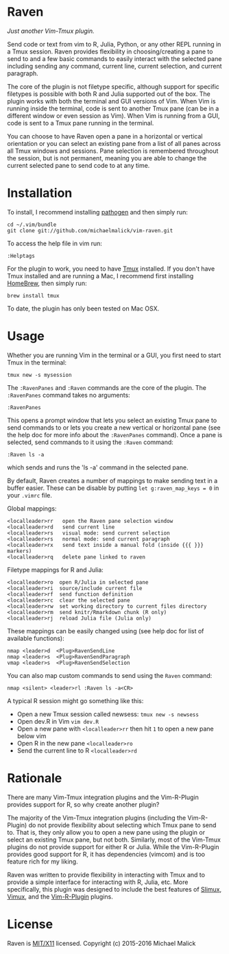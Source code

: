 Raven
=====

*Just another Vim-Tmux plugin.*

Send code or text from vim to R, Julia, Python, or any other REPL running in a
Tmux session. Raven provides flexibility in choosing/creating a pane to send
to and a few basic commands to easily interact with the selected pane including
sending any command, current line, current selection, and current paragraph.

The core of the plugin is not filetype specific, although support for specific
filetypes is possible with both R and Julia supported out of the box. The plugin
works with both the terminal and GUI versions of Vim. When Vim is running inside
the terminal, code is sent to another Tmux pane (can be in a different window or
even session as Vim). When Vim is running from a GUI, code is sent to a Tmux
pane running in the terminal.

You can choose to have Raven open a pane in a horizontal or vertical orientation
or you can select an existing pane from a list of all panes across all Tmux
windows and sessions. Pane selection is remembered throughout the session, but
is not permanent, meaning you are able to change the current selected pane to
send code to at any time.



Installation
============
To install, I recommend installing
[pathogen](https://github.com/tpope/vim-pathogen) and then simply run:

    cd ~/.vim/bundle
    git clone git://github.com/michaelmalick/vim-raven.git

To access the help file in vim run:

    :Helptags

For the plugin to work, you need to have [Tmux](http://tmux.sourceforge.net/)
installed. If you don't have Tmux installed and are running a Mac, I recommend
first installing [HomeBrew](http://brew.sh/), then simply run:

    brew install tmux

To date, the plugin has only been tested on Mac OSX.



Usage
=====
Whether you are running Vim in the terminal or a GUI, you first need to start
Tmux in the terminal:

    tmux new -s mysession

The `:RavenPanes` and `:Raven` commands are the core of the plugin. The
`:RavenPanes` command takes no arguments:

    :RavenPanes

This opens a prompt window that lets you select an existing Tmux pane to send
commands to or lets you create a new vertical or horizontal pane (see the help
doc for more info about the `:RavenPanes` command). Once a pane is selected,
send commands to it using the `:Raven` command:

    :Raven ls -a

which sends and runs the 'ls -a' command in the selected pane.


By default, Raven creates a number of mappings to make sending text in a buffer
easier. These can be disable by putting `let g:raven_map_keys = 0` in your
`.vimrc` file.

Global mappings:

    <localleader>rr   open the Raven pane selection window
    <localleader>rd   send current line
    <localleader>rs   visual mode: send current selection
    <localleader>rs   normal mode: send current paragraph
    <localleader>rx   send text inside a manual fold (inside {{{ }}} markers)
    <localleader>rq   delete pane linked to raven

Filetype mappings for R and Julia:

    <localleader>ro  open R/Julia in selected pane
    <localleader>ri  source/include current file
    <localleader>rf  send function definition
    <localleader>rc  clear the selected pane
    <localleader>rw  set working directory to current files directory
    <localleader>rm  send knitr/Rmarkdown chunk (R only)
    <localleader>rj  reload Julia file (Julia only)

These mappings can be easily changed using (see help doc for list of available
functions):

    nmap <leader>d  <Plug>RavenSendLine
    nmap <leader>s  <Plug>RavenSendParagraph
    vmap <leader>s  <Plug>RavenSendSelection

You can also map custom commands to send using the `Raven` command:

    nmap <silent> <leader>rl :Raven ls -a<CR>

A typical R session might go something like this:
  - Open a new Tmux session called newsess: `tmux new -s newsess`
  - Open dev.R in Vim `vim dev.R`
  - Open a new pane with `<localleader>rr` then hit `1` to open a new pane below
    vim
  - Open R in the new pane `<localleader>ro`
  - Send the current line to R `<localleader>rd`


Rationale
=========
There are many Vim-Tmux integration plugins and the Vim-R-Plugin provides
support for R, so why create another plugin?

The majority of the Vim-Tmux integration plugins (including the Vim-R-Plugin) do
not provide flexibility about selecting which Tmux pane to send to. That is,
they only allow you to open a new pane using the plugin or select an existing
Tmux pane, but not both. Similarly, most of the Vim-Tmux plugins do not provide
support for either R or Julia. While the Vim-R-Plugin provides good support
for R, it has dependencies (vimcom) and is too feature rich for my liking.

Raven was written to provide flexibility in interacting with Tmux and to provide
a simple interface for interacting with R, Julia, etc. More specifically, this
plugin was designed to include the best features of
[Slimux](https://github.com/epeli/slimux),
[Vimux](https://github.com/benmills/vimux), and the
[Vim-R-Plugin](https://github.com/jcfaria/Vim-R-plugin) plugins.


License
=======
Raven is [MIT/X11](http://opensource.org/licenses/MIT) licensed.
Copyright (c) 2015-2016 Michael Malick

